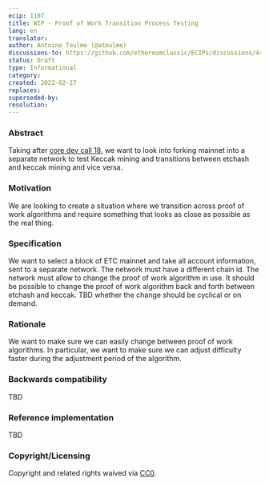 ```yaml
---
ecip: 1107
title: WIP - Proof of Work Transition Process Testing
lang: en
translator: 
author: Antoine Toulme (@atoulme)
discussions-to: https://github.com/ethereumclassic/ECIPs/discussions/444
status: Draft
type: Informational
category: 
created: 2022-02-27
replaces: 
superseded-by: 
resolution: 
---
```


### Abstract
Taking after [core dev call 18](https://github.com/ethereumclassic/ECIPs/issues/434), we want to look into forking mainnet into a separate network to test Keccak mining and transitions between etchash and keccak mining and vice versa. 

### Motivation
We are looking to create a situation where we transition across proof of work algorithms and require something that looks as close as possible as the real thing.

### Specification
We want to select a block of ETC mainnet and take all account information, sent to a separate network.
The network must have a different chain id.
The network must allow to change the proof of work algorithm in use.
It should be possible to change the proof of work algorithm back and forth between etchash and keccak.
TBD whether the change should be cyclical or on demand.

### Rationale
We want to make sure we can easily change between proof of work algorithms.
In particular, we want to make sure we can adjust difficulty faster during the adjustment period of the algorithm.

### Backwards compatibility
TBD

### Reference implementation
TBD

### Copyright/Licensing

Copyright and related rights waived via [CC0](https://creativecommons.org/publicdomain/zero/1.0/).

